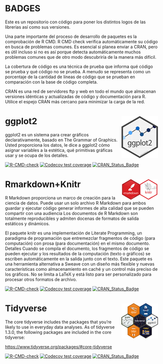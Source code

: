 # BADGES

Este es un repositorio con código para poner los distintos logos de las librerias así como sus versiones.

Una parte importante del proceso de desarrollo de paquetes es la comprobación de R CMD. R CMD check verifica automáticamente su código en busca de problemas comunes. Es esencial si planea enviar a CRAN, pero es útil incluso si no es así porque detecta automáticamente muchos problemas comunes que de otro modo descubriría de la manera más difícil.

La cobertura de código es una técnica de prueba que informa qué código se prueba y qué código no se prueba. A menudo se representa como un porcentaje de la cantidad de líneas de código que se prueban en comparación con la base de código completa.

CRAN es una red de servidores ftp y web en todo el mundo que almacenan versiones idénticas y actualizadas de código y documentación para R. Utilice el espejo CRAN más cercano para minimizar la carga de la red.


# ggplot2 <img src="ggplot2logo.png" align="right" width="120" />

ggplot2 es un sistema para crear gráficos declarativamente, basado en The Grammar of Graphics. Usted proporciona los datos, le dice a ggplot2 cómo asignar variables a la estética, qué primitivas gráficas usar y se ocupa de los detalles.

<!-- badges: start -->
[![R-CMD-check](https://github.com/tidyverse/ggplot2/workflows/R-CMD-check/badge.svg)](https://github.com/tidyverse/ggplot2/actions)
[![Codecov test coverage](https://codecov.io/gh/tidyverse/ggplot2/branch/main/graph/badge.svg)](https://app.codecov.io/gh/tidyverse/ggplot2?branch=main)
[![CRAN_Status_Badge](https://www.r-pkg.org/badges/version/ggplot2)](https://cran.r-project.org/package=ggplot2)
<!-- badges: end -->

# Rmarkdown+Knitr <img src="rmarkdown+knitr.jpeg" align="right" width="120" />

R Markdown proporciona un marco de creación para la ciencia de datos. Puede usar un solo archivo R Markdown para ambos
guardar y ejecutar código generar informes de alta calidad que se pueden compartir con una audiencia
Los documentos de R Markdown son totalmente reproducibles y admiten docenas de formatos de salida estáticos y dinámicos. 

El paquete knitr es una implementación de Literate Programming, un paradigma de programación que
entremezclar fragmentos de código (para computación) con prosa (para documentación) en el mismo documento.
Detalles
Cuando se compila el documento, los fragmentos de código se pueden ejecutar y los resultados de la computación
(texto o gráficos) se escriben automáticamente en la salida junto con el texto.
Este paquete es una herramienta alternativa a Sweave con un diseño más flexible y nuevas características como
almacenamiento en caché y un control más preciso de los gráficos. No se limita a LaTeX y está listo para ser personalizado
para procesar otros formatos de archivo.

<!-- badges: start -->
[![R-CMD-check](https://github.com/tidyverse/Rmarkdown/workflows/R-CMD-check/badge.svg)](https://github.com/tidyverse/ggplot2/actions)
[![Codecov test coverage](https://codecov.io/gh/Rmarkdown/branch/main/graph/badge.svg)](https://app.codecov.io/gh/tidyverse/ggplot2?branch=main)
[![CRAN_Status_Badge](https://www.r-pkg.org/badges/version/Rmarkdown)](https://cran.r-project.org/package=ggplot2)
<!-- badges: end -->

# Tidyverse <img src="tidyverse.png" align="right" width="120" />

The core tidyverse includes the packages that you’re likely to use in everyday data analyses. As of tidyverse 1.3.0, the following packages are included in the core tidyverse:

https://www.tidyverse.org/packages/#core-tidyverse

<!-- badges: start -->
[![R-CMD-check](https://github.com/tidyverse/tidyverse/workflows/R-CMD-check/badge.svg)](https://github.com/tidyverse/actions)
[![Codecov test coverage](https://codecov.io/gh/tidyverse/branch/main/graph/badge.svg)](https://app.codecov.io/gh/tidyverse/tidyverse?branch=main)
[![CRAN_Status_Badge](https://www.r-pkg.org/badges/version/tidyverse)](https://cran.r-project.org/package=tidyverse)
<!-- badges: end -->
